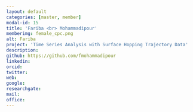 ```yaml
---
layout: default
categories: [master, member]
modal-id: 15
title: 'Fariba <br> Mohammadipour'
memberimg: female_cpc.png
alt: Fariba
project: 'Time Series Analysis with Surface Hopping Trajectory Data'
description: 
github: https://github.com/fmohammadipour
linkedin:
orcid: 
twitter: 
web:
google: 
researchgate: 
mail:
office:
---
```

